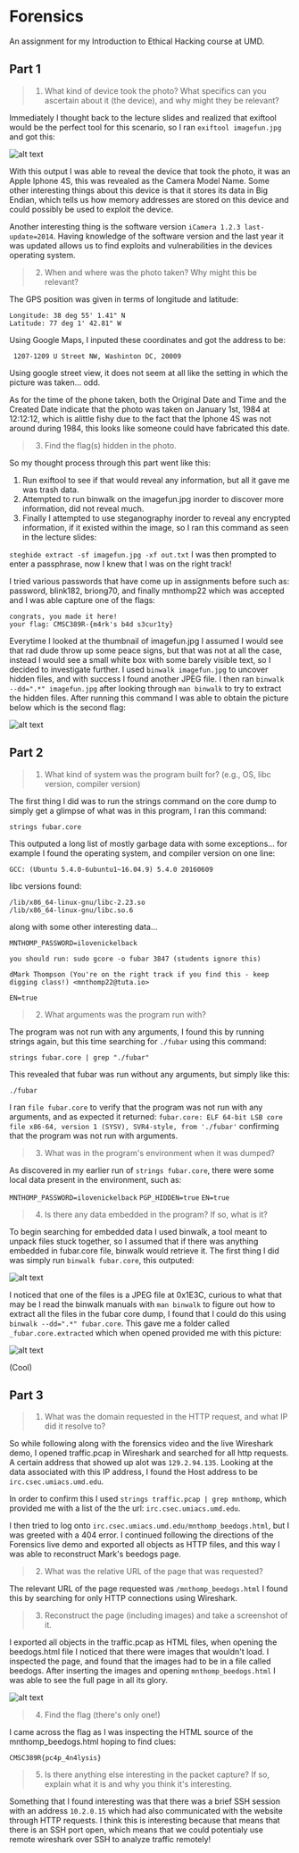 # Forensics
An assignment for my Introduction to Ethical Hacking course at UMD.

## Part 1

>1. What kind of device took the photo? What specifics can you ascertain about it (the device), and why might they be relevant?

Immediately I thought back to the lecture slides and realized that exiftool would be the perfect tool for this scenario, so I ran ```exiftool imagefun.jpg``` and got this:

![alt text](https://github.com/yreiss1/Forensics/blob/master/exiftool_output.png)

With this output I was able to reveal the device that took the photo, it was an Apple Iphone 4S, this was revealed as the Camera Model Name. Some other interesting things about this device is that it stores its data in Big Endian, which tells us how memory addresses are stored on this device and could possibly be used to exploit the device. 

Another interesting thing is the software version ```iCamera 1.2.3 last-update=2014```. Having knowledge of the software version and the last year it was updated allows us to find exploits and vulnerabilities in the devices operating system. 

>2. When and where was the photo taken? Why might this be relevant?

The GPS position was given in terms of longitude and latitude:

```
Longitude: 38 deg 55' 1.41" N
Latitude: 77 deg 1' 42.81" W
```
Using Google Maps, I inputed these coordinates and got the address to be:

``` 1207-1209 U Street NW, Washinton DC, 20009```

Using google street view, it does not seem at all like the setting in which the picture was taken... odd.

As for the time of the phone taken, both the Original Date and Time and the Created Date indicate that the photo was taken on January 1st, 1984 at 12:12:12, which is alittle fishy due to the fact that the Iphone 4S was not around during 1984, this looks like someone could have fabricated this date.

>3. Find the flag(s) hidden in the photo.

So my thought process through this part went like this:

1. Run exiftool to see if that would reveal any information, but all it gave me was trash data. 
2. Attempted to run binwalk on the imagefun.jpg inorder to discover more information, did not reveal much.
3. Finally I attempted to use steganography inorder to reveal any encrypted information, if it existed within the image, so I ran this command as seen in the lecture slides: 

```steghide extract -sf imagefun.jpg -xf out.txt```
I was then prompted to enter a passphrase, now I knew that I was on the right track!

I tried various passwords that have come up in assignments before such as:
password, blink182, briong70, and finally mnthomp22 which was accepted and I was able capture one of the flags:

```
congrats, you made it here!
your flag: CMSC389R-{m4rk's b4d s3cur1ty}
```

Everytime I looked at the thumbnail of imagefun.jpg I assumed I would see that rad dude throw up some peace signs, but that was not at all the case, instead I would see a small white box with some barely visible text, so I decided to investigate further. I used ```binwalk imagefun.jpg``` to uncover hidden files, and with success I found another JPEG file. I then ran ```binwalk --dd=".*" imagefun.jpg``` after looking through ```man binwalk``` to try to extract the hidden files. After running this command I was able to obtain the picture below which is the second flag:

![alt text](https://github.com/yreiss1/Forensics/blob/master/25C.jpg)


## Part 2

>1. What kind of system was the program built for? (e.g., OS, libc version, compiler version)

The first thing I did was to run the strings command on the core dump to simply get a glimpse of what was in this program, I ran this command: 

```strings fubar.core```

This outputed a long list of mostly garbage data with some exceptions... for example I found the operating system, and compiler version on one line: 

```GCC: (Ubuntu 5.4.0-6ubuntu1~16.04.9) 5.4.0 20160609```

libc versions found:

```
/lib/x86_64-linux-gnu/libc-2.23.so
/lib/x86_64-linux-gnu/libc.so.6

```

along with some other interesting data...

```MNTHOMP_PASSWORD=ilovenickelback```

```you should run: sudo gcore -o fubar 3847 (students ignore this)```

```dMark Thompson (You're on the right track if you find this - keep digging class!) <mnthomp22@tuta.io>```

```EN=true```

>2. What arguments was the program run with?

The program was not run with any arguments, I found this by running strings again, but this time searching for ```./fubar``` using this command:

```strings fubar.core | grep "./fubar"```

This revealed that fubar was run without any arguments, but simply like this:

```./fubar```

I ran ```file fubar.core``` to verify that the program was not run with any arguments, and as expected it returned:
```fubar.core: ELF 64-bit LSB core file x86-64, version 1 (SYSV), SVR4-style, from './fubar'``` confirming that the program was not run with arguments.


>3. What was in the program's environment when it was dumped?

As discovered in my earlier run of ```strings fubar.core```, there were some local data present in the environment, such as:

```MNTHOMP_PASSWORD=ilovenickelback```
```PGP_HIDDEN=true```
```EN=true```


>4. Is there any data embedded in the program? If so, what is it?

To begin searching for embedded data I used binwalk, a tool meant to unpack files stuck together, so I assumed that if there was anything embedded in fubar.core file, binwalk would retrieve it. The first thing I did was simply run ```binwalk fubar.core```, this outputed:

![alt text](https://github.com/yreiss1/Forensics/blob/master/some_file.png)

I noticed that one of the files is a JPEG file at 0x1E3C, curious to what that may be I read the binwalk manuals with ```man binwalk``` to figure out how to extract all the files in the fubar core dump, I found that I could do this using ```binwalk --dd=".*" fubar.core```. This gave me a folder called ```_fubar.core.extracted``` which when opened provided me with this picture: 


![alt text](https://github.com/yreiss1/Forensics/blob/master/1E3C.jpg)


(Cool)


## Part 3


>1. What was the domain requested in the HTTP request, and what IP did it resolve to?

So while following along with the forensics video and the live Wireshark demo, I opened traffic.pcap in Wireshark and searched for all http requests. A certain address that showed up alot was ```129.2.94.135```. Looking at the data associated with this IP address, I found the Host address to be ```irc.csec.umiacs.umd.edu```.

In order to confirm this I used ```strings traffic.pcap | grep mnthomp```, which provided me with a list of the the url: ```irc.csec.umiacs.umd.edu```.

I then tried to log onto ```irc.csec.umiacs.umd.edu/mnthomp_beedogs.html```, but I was greeted with a 404 error. I continued following the directions of the Forensics live demo and exported all objects as HTTP files, and this way I was able to reconstruct Mark's beedogs page. 


>2. What was the relative URL of the page that was requested?

The relevant URL of the page requested was ```/mnthomp_beedogs.html``` I found this by searching for only HTTP connections using Wireshark.

>3. Reconstruct the page (including images) and take a screenshot of it.


I exported all objects in the traffic.pcap as HTML files, when opening the beedogs.html file I noticed that there were images that wouldn't load. I inspected the page, and found that the images had to be in a file called beedogs. After inserting the images and opening ```mnthomp_beedogs.html``` I was able to see the full page in all its glory.

![alt text](https://github.com/yreiss1/Forensics/blob/master/mnthomp_beedogs.png)

>4. Find the flag (there's only one!)

I came across the flag as I was inspecting the HTML source of the mnthomp_beedogs.html hoping to find clues:

```CMSC389R{pc4p_4n4lysis}```

>5. Is there anything else interesting in the packet capture? If so, explain what it is and why you think it's interesting.

Something that I found interesting was that there was a brief SSH session with an address ```10.2.0.15``` which had also communicated with the website through HTTP requests. I think this is interesting because that means that there is an SSH port open, which means that we could potentialy use remote wireshark over SSH to analyze traffic remotely!


